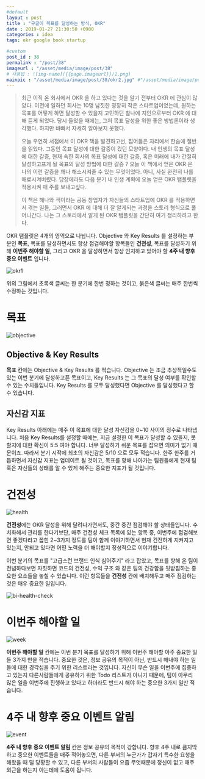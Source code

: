 ```yaml
---
#default
layout : post
title : "구글이 목표를 달성하는 방식, OKR"
date : 2019-01-27 21:30:50 +0900
categories : idea
tags: okr google book startup

#custom
post_id : 38
permalink : "/post/38"
imageurl : "/asset/media/image/post/38"
# 사용법 : ![img-name]({{page.imageurl}}/1.png)
mainpic : "/asset/media/image/post/38/okr2.jpg" #"/asset/media/image/post/31/5.png"
---
```


> 최근 이직 온 회사에서 OKR 을 하고 있다는 것을 알기 전부터 OKR 에 관심이 많았다. 이전에 일하던 회사는 10명 남짓한 굉장히 작은 스타트업이었는데, 원하는 목표를 어떻게 하면 달성할 수 있을지 고민하던 찰나에 지인으로부터 OKR 에 대해 듣게 되었다. 당시 들었을 때에는, 그저 목표 달성을 위한 좋은 방법론이라 생각했다. 하지만 바빠서 자세히 알아보지 못했다.
> 
> 오늘 우연히 서점에서 이 OKR 책을 발견하고선, 집어들은 자리에서 한숨에 절반을 읽었다. 그동안 목표 달성에 대한 갈증이 컸던 모양이다. 내 인생의 목표 달성에 대한 갈증, 현재 속한 회사의 목표 달성에 대한 갈증, 혹은 미래에 내가 간절히 달성하고프게 될 목표의 달성 방법에 대한 갈증 ? 오늘 이 책에서 얻은 OKR 은 나의 이런 갈증을 꽤나 해소시켜줄 수 있는 무엇이었다. 아니, 사실 완전히 나를 매료시켜버렸다. 당장에라도 다음 분기 내 인생 계획에 오늘 얻은 OKR 탬플릿을 적용시켜 매 주를 보내고싶다. 
> 
> 이 책은 해나와 잭이라는 공동 창업자가 자신들의 스타트업에 OKR 를 적용하면서 겪는 일들, 그러면서 OKR 에 대해 더 잘 알게되는 과정을 스토리 형식으로 풀어나간다. 나는 그 스토리에서 알게 된 OKR 탬플릿을 간단히 여기 정리하려고 한다. 


OKR 탬플릿은 4개의 영역으로 나뉩니다. Objective 와 Key Results 를 설정하는 부분인 **목표**, 목표를 달성하면서도 항상 점검해야할 항목들인 **건전성**, 목표를 달성하기 위해 **이번주 해야할 일**, 그리고 OKR 을 달성하면서 항상 인지하고 있어야 할 **4주 내 향후 중요 이벤트** 입니다.

![okr1]({{page.imageurl}}/okr1.png)

위의 그림에서 초록색 글씨는 한 분기에 한번 정하는 것이고, 붉은색 글씨는 매주 한번씩 수정하는 것입니다. 

# 목표

![objective]({{page.imageurl}}/objective.png)

## Objective & Key Results
**목표** 칸에는 Objective & Key Results 를 적습니다. Objective 는 조금 추상적일수도 있는 이번 분기에 달성하고픈 목표이고, Key Results 는 그 목표의 달성 여부를 확인할 수 있는 수치들입니다. Key Results 를 모두 달성했다면 Objective 를 달성했다고 할 수 있습니다.

## 자신감 지표
Key Results 아래에는 매주 이 목표에 대한 달성 자신감을 0~10 사이의 정수로 나타냅니다. 처음 Key Results를 설정할 때에는, 지금 설정한 이 목표가 달성할 수 있을지, 못할지에 대한 확신이 5:5 여야 합니다. 너무 달성하기 쉬운 목표를 잡으면 의미가 없기 때문이죠. 따라서 분기 시작에 최초의 자신감은 5/10 으로 모두 적습니다. 한주 한주를 거듭하면서 자신감 지표는 업데이트 될 것이고, 목표를 향해 나아가는 팀원들에게 현재 팀 혹은 자신들의 상태를 알 수 있게 해주는 중요한 지표가 될 것입니다.


# 건전성 

![health]({{page.imageurl}}/health.png)

**건전성**에는 OKR 달성을 위해 달려나가면서도, 중간 중간 점검해야 할 상태들입니다. 수치화해서 관리를 한다기보단, 매주 건전성 체크 목록에 있는 항목 중, 이번주에 점검해보면 좋겠다라고 꼽힌 2~3가지 정도를 팀이 함께 이야기하면서 현재 건전하게 지켜지고 있는지, 안되고 있다면 어떤 노력을 더 해야할지 정성적으로 이야기합니다. 

이번 분기의 목표를 "고급스런 브랜드 인식 심어주기" 라고 잡았고, 목표를 향해 온 팀이 전념하다보면 자칫하면 코드의 건전성, 수익 구조 와 같은 팀의 건강함을 뒷받침하는 중요한 요소들을 놓칠 수 있습니다. 이런 항목들을 **건전성** 칸에 배치해두고 매주 점검하는 것은 매우 중요한 일입니다.

![bi-health-check]({{page.imageurl}}/bi-health-check.svg)

# 이번주 해야할 일

![week]({{page.imageurl}}/week.png)

**이번주 해야할 일** 칸에는 이번 분기 목표를 달성하기 위해 이번주 해야할 아주 중요한 일들 3가지 만을 적습니다. 중요한 것은, 정보 공유의 목적이 아닌, 반드시 해내야 하는 일들에 대한 경각심을 주기 위한 리스트라는 것입니다. 자신이 무슨 일을 이번주에 집중하고 있는지 다른사람들에게 공유하기 위한 Todo 리스트가 아니기 때문에, 팀이 아무리 많은 일을 이번주에 진행하고 있다고 하더라도 반드시 해야 하는 중요한 3가지 일만 적습니다. 


# 4주 내 향후 중요 이벤트 알림

![event]({{page.imageurl}}/event.png)

**4주 내 향후 중요 이벤트 알림** 칸은 정보 공유의 목적이 강합니다. 향후 4주 내로 큼지막하고 중요한 이벤트들을 매주 적어놓으면, 다른 부서의 누군가가 갑자기 특수한 요청을 해왔을 때 덜 당황할 수 있고, 다른 부서의 사람들이 요즘 무엇때문에 정신이 없고 매주 외근을 하는지 아는데에 도움이 됩니다. 

